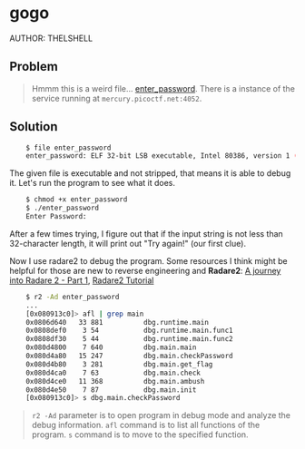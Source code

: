 # gogo
AUTHOR: THELSHELL
## Problem
> Hmmm this is a weird file... [enter_password](https://github.com/Henry1601/PicoCTF-Writeup/blob/main/Reverse%20Engineering/gogo/enter_password). There is a instance of the service running at `mercury.picoctf.net:4052`.
## Solution
```bash
	$ file enter_password 
	enter_password: ELF 32-bit LSB executable, Intel 80386, version 1 (SYSV), statically linked, Go BuildID=3-hVI6nMz0HbfIUMSEzq/TkiA8oRk8FHsCuRXIle2/C1my_KvOIt2KUk44LyQs/-XrwOx7UDhcGGdtF5xpG, with debug_info, not stripped
```
The given file is executable and not stripped, that means it is able to debug it. Let's run the program to see what it does.
```bash
	$ chmod +x enter_password
	$ ./enter_password                        
	Enter Password:
```
After a few times trying, I figure out that if the input string is not less than 32-character length, it will print out "Try again!" (our first clue).

Now I use radare2 to debug the program. Some resources I think might be helpful for those are new to reverse engineering and **Radare2**: [A journey into Radare 2 - Part 1](https://www.megabeets.net/a-journey-into-radare-2-part-1/), [Radare2 Tutorial](https://www.youtube.com/watch?v=oW8Ey5STrPI&list=PLg_QXA4bGHpvsW-qeoi3_yhiZg8zBzNwQ)
```bash
	$ r2 -Ad enter_password
	...
	[0x080913c0]> afl | grep main
	0x0806d640   33 881          dbg.runtime.main
	0x0808def0    3 54           dbg.runtime.main.func1
	0x0808df30    5 44           dbg.runtime.main.func2
	0x080d4800    7 640          dbg.main.main
	0x080d4a80   15 247          dbg.main.checkPassword
	0x080d4b80    3 281          dbg.main.get_flag
	0x080d4ca0    7 63           dbg.main.check
	0x080d4ce0   11 368          dbg.main.ambush
	0x080d4e50    7 87           dbg.main.init
	[0x080913c0]> s dbg.main.checkPassword
```
> `r2 -Ad` parameter is to open program in debug mode and analyze the debug information.
> `afl` command is to list all functions of the program.
> `s` command is to move to the specified function.

